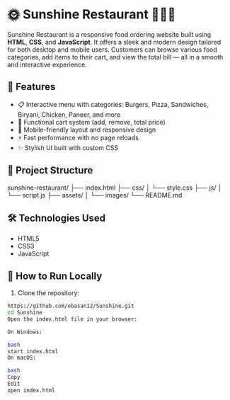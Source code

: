 # 🌞 Sunshine Restaurant 🍔🍕🌯

Sunshine Restaurant is a responsive food ordering website built using **HTML**, **CSS**, and **JavaScript**. It offers a sleek and modern design tailored for both desktop and mobile users. Customers can browse various food categories, add items to their cart, and view the total bill — all in a smooth and interactive experience.

## 🚀 Features

- 📋 Interactive menu with categories: Burgers, Pizza, Sandwiches, Biryani, Chicken, Paneer, and more
- 🛒 Functional cart system (add, remove, total price)
- 📱 Mobile-friendly layout and responsive design
- ⚡ Fast performance with no page reloads
- ✨ Stylish UI built with custom CSS

## 📂 Project Structure

sunshine-restaurant/
├── index.html
├── css/
│ └── style.css
├── js/
│ └── script.js
├── assets/
│ └── images/
└── README.md


## 🛠️ Technologies Used

- HTML5  
- CSS3  
- JavaScript

## 🧪 How to Run Locally

1. Clone the repository:

```bash
https://github.com/obasan12/Sunshine.git
cd Sunshine
Open the index.html file in your browser:

On Windows:

bash
start index.html
On macOS:

bash
Copy
Edit
open index.html

